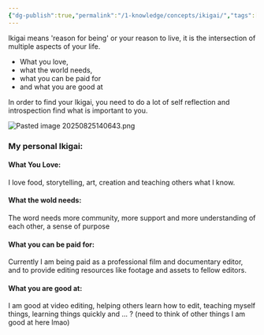 ```yaml
---
{"dg-publish":true,"permalink":"/1-knowledge/concepts/ikigai/","tags":["Japanese-Psychology","psychology","main-concept","#interesting"],"created":"2025-08-25T14:04:40.903+10:00","updated":"2025-08-25T18:46:17.331+10:00"}
---
```


Ikigai means 'reason for being' or your reason to live, it is the intersection of multiple aspects of your life. 
- What you love, 
- what the world needs, 
- what you can be paid for 
- and what you are good at

In order to find your Ikigai, you need to do a lot of self reflection and introspection find what is important to you.

![Pasted image 20250825140643.png](/img/user/Ignore/images/Pasted%20image%2020250825140643.png)

### My personal Ikigai:

#### What You Love:
I love food, storytelling, art, creation and teaching others what I know.

#### What the wold needs:
The word needs more community, more support and more understanding of each other, a sense of purpose

#### What you can be paid for:
Currently I am being paid as a professional film and documentary editor, and to provide editing resources like footage and assets to fellow editors. 

#### What you are good at:
I am good at video editing, helping others learn how to edit, teaching myself things, learning things quickly and ... ? 
(need to think of other things I am good at here lmao)


